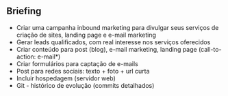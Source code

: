 ## Briefing

-   Criar uma campanha inbound marketing para divulgar seus serviços de criação de sites, landing page e e-mail marketing
-   Gerar leads qualificados, com real interesse nos serviços oferecidos
-   Criar conteúdo para post (blog), e-mail marketing, landing page (call-to-action: e-mail\*)
-   Criar formulários para captação de e-mails
-   Post para redes sociais: texto + foto + url curta
-   Incluir hospedagem (servidor web)
-   Git - histórico de evolução (commits detalhados)
